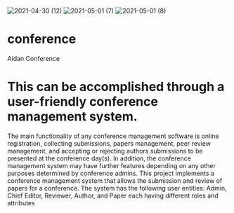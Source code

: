 ![2021-04-30 (12)](https://user-images.githubusercontent.com/62059163/118400595-e52f6380-b627-11eb-8176-bb909048dc13.png)
![2021-05-01 (7)](https://user-images.githubusercontent.com/62059163/118400602-eb254480-b627-11eb-924c-d5a721013c5d.png)
![2021-05-01 (8)](https://user-images.githubusercontent.com/62059163/118400609-f1b3bc00-b627-11eb-8ad7-2872ad1eb98e.png)
# conference
Aidan Conference 


# This can be accomplished through a user-friendly conference management system. 
The main functionality of any conference management software is online registration, collecting submissions, papers management, peer review management,
and accepting or rejecting authors submissions to be presented at the conference day(s). 
In addition, the conference management system may have further features depending on any other purposes determined by conference admins.
This project implements a conference management system that allows the submission and review of papers for a conference. 
The system has the following user entities: Admin, Chief Editor, Reviewer, Author, and Paper each having different roles and attributes

